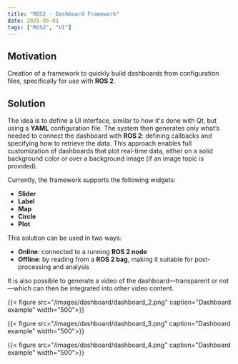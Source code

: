 ```yaml
---
title: "ROS2 - Dashboard Framework"
date: 2025-05-01
tags: ["ROS2", "UI"]
---
```


## Motivation

Creation of a framework to quickly build dashboards from configuration files, specifically for use with **ROS 2**.

## Solution

The idea is to define a UI interface, similar to how it's done with Qt, but using a **YAML** configuration file. The system then generates only what’s needed to connect the dashboard with **ROS 2**: defining callbacks and specifying how to retrieve the data. This approach enables full customization of dashboards that plot real-time data, either on a solid background color or over a background image (if an image topic is provided).

Currently, the framework supports the following widgets:

- **Slider**
- **Label**
- **Map**
- **Circle**
- **Plot**

This solution can be used in two ways:

- **Online**: connected to a running **ROS 2 node**
- **Offline**: by reading from a **ROS 2 bag**, making it suitable for post-processing and analysis

It is also possible to generate a video of the dashboard—transparent or not—which can then be integrated into other video content.


{{< figure src="/images/dashboard/dashboard_2.png" caption="Dashboard example" width="500">}}

{{< figure src="/images/dashboard/dashboard_3.png" caption="Dashboard example" width="500">}}

{{< figure src="/images/dashboard/dashboard_4.png" caption="Dashboard example" width="500">}}